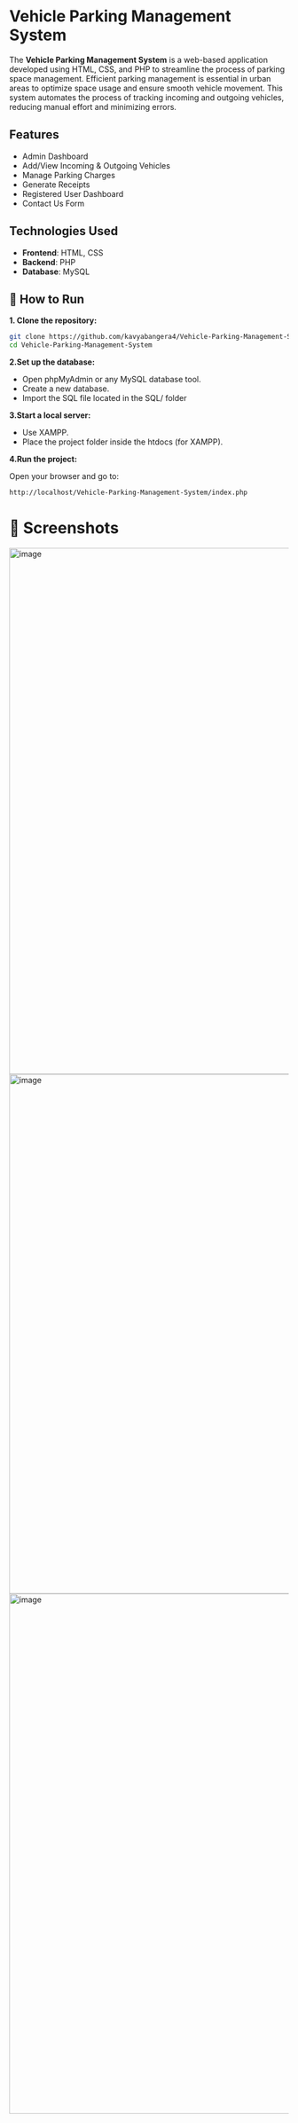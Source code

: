 # Vehicle Parking Management System
The **Vehicle Parking Management System** is a web-based application developed using
HTML, CSS, and PHP to streamline the process of parking space management. Efficient
parking management is essential in urban areas to optimize space usage and ensure smooth
vehicle movement. This system automates the process of tracking incoming and outgoing
vehicles, reducing manual effort and minimizing errors.

## **Features**

- Admin Dashboard
- Add/View Incoming & Outgoing Vehicles
- Manage Parking Charges
- Generate Receipts
- Registered User Dashboard
- Contact Us Form

## Technologies Used

- **Frontend**: HTML, CSS
- **Backend**: PHP
- **Database**: MySQL

## 🚀 How to Run
**1. Clone the repository:**
   ```bash
   git clone https://github.com/kavyabangera4/Vehicle-Parking-Management-System.git
   cd Vehicle-Parking-Management-System
   ```
 **2.Set up the database:**

   - Open phpMyAdmin or any MySQL database tool.
   - Create a new database.
   - Import the SQL file located in the SQL/ folder

  **3.Start a local server:**

   - Use XAMPP.
   - Place the project folder inside the htdocs (for XAMPP).

  **4.Run the project:**

   Open your browser and go to:
   ```bash
   http://localhost/Vehicle-Parking-Management-System/index.php
   ```

# 📸 Screenshots
<img width="949" alt="image" src="https://github.com/user-attachments/assets/e505f2d8-a4b8-46d7-ba96-41fd13e4741d" />
<img width="937" alt="image" src="https://github.com/user-attachments/assets/a975aefd-1218-4906-88a8-30bf5b78a170" />
<img width="938" alt="image" src="https://github.com/user-attachments/assets/15bf1e8e-fa67-43ec-a4ef-ad657b2991cb" />




